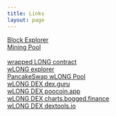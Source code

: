 ```yaml
---
title: Links
layout: page
---
```


[Block Explorer](https://explorer.crypton.cf/)<br>
[Mining Pool](https://longpool.crypton.cf/)<br>
<br>
[wrapped LONG contract](https://bscscan.com/token/0x8E54a1a32dFd86Eb5c6F5334351502E1bff3Ce49)<br>
[wLONG explorer](https://explorer.bitquery.io/bsc/token/0x8e54a1a32dfd86eb5c6f5334351502e1bff3ce49)<br>
[PancakeSwap wLONG Pool](https://pancakeswap.finance/info/pool/0xcd9ca47344c1558978a78d61549b0dc311fb8a29)<br>
[wLONG DEX dex.guru](https://dex.guru/token/0x8e54a1a32dfd86eb5c6f5334351502e1bff3ce49-bsc)<br>
[wLONG DEX poocoin.app](https://poocoin.app/tokens/0x8e54a1a32dfd86eb5c6f5334351502e1bff3ce49)<br>
[wLONG DEX charts.bogged.finance](https://charts.bogged.finance/?c=bsc&t=0x8E54a1a32dFd86Eb5c6F5334351502E1bff3Ce49)<br>
[wLONG DEX dextools.io](https://www.dextools.io/app/bsc/pair-explorer/0xcd9ca47344c1558978a78d61549b0dc311fb8a29)<br>


